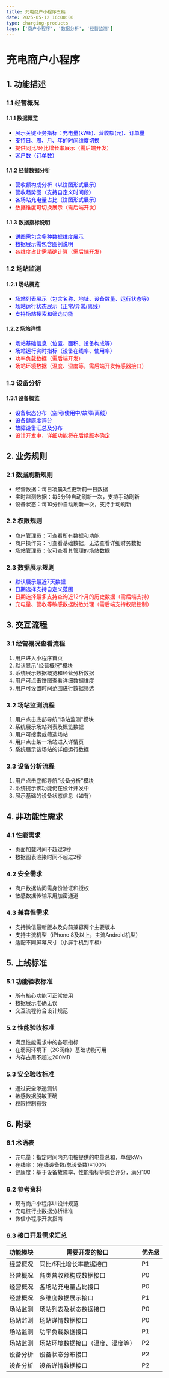 ```yaml
---
title: 充电商户小程序五稿
date: 2025-05-12 16:00:00
type: charging-products
tags: ['商户小程序', '数据分析', '经营监测']
---
```


# 充电商户小程序




## 1. 功能描述

### 1.1 经营概况

#### 1.1.1 数据概览
- <span style="color:blue">展示关键业务指标：充电量(kWh)、营收额(元)、订单量</span>
- <span style="color:blue">支持日、周、月、年的时间维度切换</span>
- <span style="color:red">提供同比/环比增长率展示（需后端开发）</span>
- <span style="color:blue">客户数（订单数）</span>

#### 1.1.2 经营数据分析
- <span style="color:blue">营收额构成分析（以饼图形式展示）</span>
- <span style="color:blue">营收趋势图（支持自定义时间段）</span>
- <span style="color:blue">各场站充电量占比（饼图形式展示）</span>
- <span style="color:red">数据维度可切换展示（需后端开发）</span>

#### 1.1.3 数据指标说明
- <span style="color:blue">饼图需包含多种数据维度展示</span>
- <span style="color:blue">数据展示需包含图例说明</span>
- <span style="color:red">各维度占比需精确计算（需后端开发）</span>

### 1.2 场站监测

#### 1.2.1 场站概览
- <span style="color:blue">场站列表展示（包含名称、地址、设备数量、运行状态等）</span>
- <span style="color:blue">场站运行状态展示（正常/异常/离线）</span>
- <span style="color:blue">支持场站搜索和筛选功能</span>

#### 1.2.2 场站详情
- <span style="color:blue">场站基础信息（位置、面积、设备构成等）</span>
- <span style="color:blue">场站运行实时指标（设备在线率、使用率）</span>
- <span style="color:red">功率负载数据（需后端开发）</span>
- <span style="color:red">场站环境数据（温度、湿度等，需后端开发传感器接口）</span>

### 1.3 设备分析

#### 1.3.1 设备概览
- <span style="color:blue">设备状态分布（空闲/使用中/故障/离线）</span>
- <span style="color:blue">设备健康度评分</span>
- <span style="color:blue">故障设备汇总及分布</span>
- <span style="color:red">设计开发中，详细功能将在后续版本确定</span>

## 2. 业务规则

### 2.1 数据刷新规则
- 经营数据：每日凌晨3点更新前一日数据
- 实时监测数据：每5分钟自动刷新一次，支持手动刷新
- 设备状态：每10分钟自动刷新一次，支持手动刷新

### 2.2 权限规则
- 商户管理员：可查看所有数据和功能
- 商户操作员：可查看基础数据，无法查看详细财务数据
- 场站管理员：仅可查看其管理的场站数据

### 2.3 数据展示规则
- <span style="color:blue">默认展示最近7天数据</span>
- <span style="color:blue">日期选择支持自定义范围</span>
- <span style="color:red">日期选择最多支持查询近12个月的历史数据（需后端支持）</span>
- <span style="color:red">充电量、营收等敏感数据脱敏处理（需后端支持权限控制）</span>

## 3. 交互流程

### 3.1 经营概况查看流程
1. 用户进入小程序首页
2. 默认显示"经营概况"模块
3. 系统展示数据概览和经营分析数据
4. 用户可点击饼图查看详细数据维度
5. 用户可设置时间范围进行数据筛选

### 3.2 场站监测流程
1. 用户点击底部导航"场站监测"模块
2. 系统展示场站列表及概览数据
3. 用户可搜索或筛选场站
4. 用户点击某一场站进入详情页
5. 系统展示该场站的详细运行数据

### 3.3 设备分析流程
1. 用户点击底部导航"设备分析"模块
2. 系统提示该功能仍在设计开发中
3. 展示基础的设备状态信息（如有）

## 4. 非功能性需求

### 4.1 性能需求
- 页面加载时间不超过3秒
- 数据图表渲染时间不超过2秒

### 4.2 安全需求
- 商户数据访问需身份验证和授权
- 敏感数据传输采用加密通道

### 4.3 兼容性需求
- 支持微信最新版本及向前兼容两个主要版本
- 支持主流机型（iPhone 8及以上，主流Android机型）
- 适配不同屏幕尺寸（小屏手机到平板）

## 5. 上线标准

### 5.1 功能验收标准
- 所有核心功能可正常使用
- 数据展示准确无误
- 交互流程符合设计规范

### 5.2 性能验收标准
- 满足性能需求中的各项指标
- 在弱网环境下（2G网络）基础功能可用
- 内存占用不超过200MB

### 5.3 安全验收标准
- 通过安全渗透测试
- 敏感数据脱敏正确
- 权限控制有效

## 6. 附录

### 6.1 术语表
- 充电量：指定时间内充电桩提供的电量总和，单位kWh
- 在线率：(在线设备数/总设备数)×100%
- 健康度：基于设备故障率、性能指标等综合评分，满分100

### 6.2 参考资料
- 现有商户小程序UI设计规范
- 充电桩行业数据分析标准
- 微信小程序开发指南

### 6.3 接口开发需求汇总
| 功能模块 | 需要开发的接口 | 优先级 |
| --- | --- | --- |
| 经营概况 | 同比/环比增长率数据接口 | P1 |
| 经营概况 | 各类营收额构成数据接口 | P0 |
| 经营概况 | 各场站充电量占比接口 | P0 |
| 经营概况 | 多维度数据展示接口 | P1 |
| 场站监测 | 场站列表及状态数据接口 | P0 |
| 场站监测 | 场站详情数据接口 | P0 |
| 场站监测 | 功率负载数据接口 | P1 |
| 场站监测 | 场站环境数据接口（温度、湿度等） | P2 |
| 设备分析 | 设备状态分布接口 | P2 |
| 设备分析 | 设备详情数据接口 | P2 |